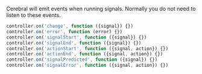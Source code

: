 Cerebral will emit events when running signals. Normally you do not need to listen to these events.

```javascript
controller.on('change', function ({signal}) {})
controller.on('error', function (error) {})
controller.on('signalStart', function ({signal}) {})
controller.on('signalEnd', function ({signal}) {})
controller.on('actionStart', function ({signal, action}) {})
controller.on('actionEnd', function ({signal, action}) {})
controller.on('signalPredicted', function ({signal}) {})
controller.on('signalError', function ({signal, action}) {})
```
